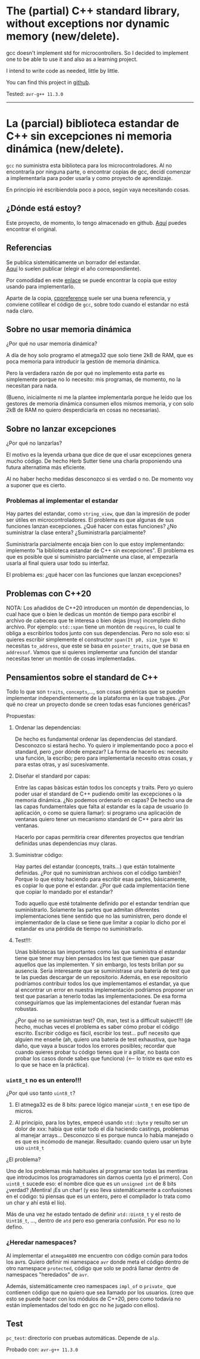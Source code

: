 # The (partial) C++ standard library, without exceptions nor dynamic memory (new/delete).

gcc doesn't implement std for microcontrollers. So I decided to implement one to be
able to use it and also as a learning project.

I intend to write code as needed, little by little.

You can find this project in [github](https://github.com/amanuellperez/mcu).

Tested: `avr-g++ 11.3.0`

---

# La (parcial) biblioteca estandar de C++ sin excepciones ni memoria dinámica (new/delete).

`gcc` no suministra esta biblioteca para los microcontroladores. Al no encontrarla por ninguna parte, 
o encontrar copias de gcc, decidí comenzar a implementarla para poder usarla y como proyecto de aprendizaje.

En principio iré escribiendola poco a poco, según vaya necesitando cosas.

## ¿Dónde está estoy?

Este proyecto, de momento, lo tengo almacenado en github.
[Aquí](https://github.com/amanuellperez/mcu) puedes encontrar el original.


## Referencias

Se publica sistemáticamente un borrador del estandar.  
[Aquí](https://open-std.org/JTC1/SC22/WG21/docs/papers/) lo suelen publicar
(elegir el año correspondiente).

Por comodidad en este [enlace](doc/cpp_standard_2023_draft.pdf) se puede encontrar la
copia que estoy usando para implementarlo.

Aparte de la copia, [cppreference](https://en.cppreference.com/w/) suele ser
una buena referencia, y conviene cotillear el código de `gcc`, sobre todo
cuando el estandar no está nada claro.


## Sobre no usar memoria dinámica

¿Por qué no usar memoria dinámica?

A día de hoy solo programo el atmega32 que solo tiene 2kB de RAM, que es poca
memoria para introducir la gestión de memoria dinámica.

Pero la verdadera razón de por qué no implemento esta parte es simplemente
porque no lo necesito: mis programas, de momento, no la necesitan para nada.

(Bueno, inicialmente ni me la plantee implementarla porque he leído que los
gestores de memoria dinámica consumen ellos mismos memoria, y con solo 2kB de
RAM no quiero desperdiciarla en cosas no necesarias).


## Sobre no lanzar excepciones

¿Por qué no lanzarlas? 

El motivo es la leyenda urbana que dice de que el usar excepciones genera
mucho código. De hecho Herb Sutter tiene una charla proponiendo una futura
alternatima más eficiente. 

Al no haber hecho medidas desconozco si es verdad o no. De momento voy a
suponer que es cierto. 


### Problemas al implementar el estandar
Hay partes del estandar, como `string_view`, que dan la impresión de poder ser
útiles en microcontroladores. El problema es que algunas de sus funciones
lanzan excepciones. ¿Qué hacer con estas funciones? ¿No suministrar la clase
entera? ¿Suministrarla parcialmente?

Suministrarla parcialmente encaja bien con lo que estoy implementando:
implemento "la biblioteca estandar de C++ sin excepciones". El problema es que
es posible que si suministro parcialmente una clase, al empezarla usarla al
final quiera usar todo su interfaz. 

El problema es: ¿qué hacer con las funciones que lanzan excepciones?


## Problemas con C++20
NOTA: Los añadidos de C++20 introducen un montón de dependencias, lo cual hace
que o bien le dedicas un montón de tiempo para escribir el archivo de cabecera
que te interesa o bien dejas (muy) incompleto dicho archivo. 
Por ejemplo: `std::span` tiene un montón de `requires`, lo cual te obliga a
escribirlos todos junto con sus dependencias. Pero no solo eso: si quieres
escribir simplemente el constructor `span(It p0, size_type N)` necesitas
`to_address`, que este se basa en `pointer_traits`, que se basa en
`addressof`. Vamos que si quieres implementar una función del standar
necesitas tener un montón de cosas implementadas.

## Pensamientos sobre el standard de C++
Todo lo que son `traits`, `concepts`,..., son cosas genéricas que se pueden
implementar independientemente de la plataforma en la que trabajes. ¿Por qué
no crear un proyecto donde se creen todas esas funciones genéricas?

Propuestas:
1. Ordenar las dependencias:

   De hecho es fundamental ordenar las dependencias del standard. Desconozco si
   estará hecho. Yo quiero ir implementando poco a poco el standard, pero ¿por
   dónde empezar? La forma de hacerlo es: necesito una función, la escribo; pero
   para implementarla necesito otras cosas, y para estas otras, y así
   sucesivamente. 

2. Diseñar el standard por capas:

   Entre las capas básicas están todos los concepts y traits. Pero yo quiero
   poder usar el standard de C++ pudiendo omitir las excepciones o la memoria
   dinámica. ¿No podemos ordenarlo en capas? De hecho una de las capas
   fundamentales que falta al estandar es la capa de usuario (o aplicación, o
   como se quiera llamar): si programo una
   aplicación de ventanas quiero tener un mecanismo standard de C++ para abrir
   las ventanas.

   Hacerlo por capas permitiría crear diferentes proyectos que tendrían definidas
   unas dependencias muy claras.

3. Suministrar código:

   Hay partes del estandar (concepts, traits...) que están totalmente definidas.
   ¿Por qué no suministran archivos con el código también? Porque lo que estoy
   haciendo para escribir esas partes, básicamente, es copiar lo que pone el
   estandar. ¿Por qué cada implementación tiene que copiar lo mandado por el
   estandar? 

   Todo aquello que esté totalmente definido por el estandar tendrían que
   suministrarlo. Solamente las partes que admitan diferentes implementaciones
   tiene sentido que no las suministren, pero donde el implementador de la
   clase se tiene que limitar a copiar lo dicho por el estandar es una pérdida de
   tiempo no suministrarlo.

4. Test!!!:

   Unas bibliotecas tan importantes como las que suministra el estandar tiene que
   tener muy bien pensados los test que tienen que pasar aquellos que las
   implementen. Y sin embargo, los tests brillan por su ausencia. Sería
   interesante que se suministrase una batería de test que te las puedas
   descargar de un repositorio. Además, en ese repositorio podríamos contribuir
   todos los que implementamos el estandar, ya que al encontrar un error en
   nuestra implementación podríamos proponer un test que pasarían a tenerlo todas
   las implementaciones. De esa forma conseguiríamos que las implementaciones del
   estandar fueran más robustas.

   ¿Por qué no se suministran test? Oh, man, test is a difficult subject!!! (de
   hecho, muchas veces el problema es saber cómo probar el código escrito.
   Escribir código es fácil, escribir los test... puf! necesito que alguien me
   enseñe (ah, quiero una batería de test exhaustiva, que haga daño, que vaya a
   buscar todos los errores posibles; recordar que cuando quieres probar tu
   código tienes que ir a pillar, no basta con probar los casos donde sabes que
   funciona) (<-- lo triste es que esto es lo que se hace en la práctica).

### `uint8_t` no es un entero!!!

¿Por qué uso tanto `uint8_t`?

1. El atmega32 es de 8 bits: parece lógico manejar `uint8_t` en ese tipo de
   micros.

2. Al principio, para los bytes, empecé usando `std::byte` y resulto ser un
   dolor de xxx: había que estar todo el día haciendo castings, problemas al
   manejar arrays... Desconozco si es porque nunca lo había manejado o es que
   es incómodo de manejar. Resultado: cuando quiero usar un byte uso `uint8_t`

¿El problema?

Uno de los problemas más habituales al programar son todas las mentiras que
introducimos los programadores sin darnos cuenta (yo el primero). Con
`uint8_t` sucede eso: el nombre dice que es un `unsigned int` de 8 bits
¿verdad? ¡Mentira! ¡Es un char! (y eso lleva sistemáticamente a confusiones en
el código: tú piensas que es un entero, pero el compilador lo trata como un
char y ahí está el lío).

Más de una vez he estado tentado de definir `atd::Uint8_t` y el resto de
`Uint16_t`, ..., dentro de `atd` pero eso generaría confusión. Por eso no lo
defino. 

### ¿Heredar namespaces?

Al implementar el `atmega4809` me encuentro con código común para todos los
avrs. Quiero definir mi namespace `avr` donde meta el código dentro de otro
namespace `protected`, código que solo se podrá llamar dentro de namespaces
"heredados" de `avr`.

Además, sistemáticamente creo namespaces `impl_of` o `private_` que contienen
código que no quiero que sea llamado por los usuarios. (creo que esto se puede
hacer con los módulos de C++20, pero como todavía no están implementados del
todo en gcc  no he jugado con ellos).


## Test
`pc_test`: directorio con pruebas automáticas. Depende de `alp`.

Probado con: `avr-g++ 11.3.0`
